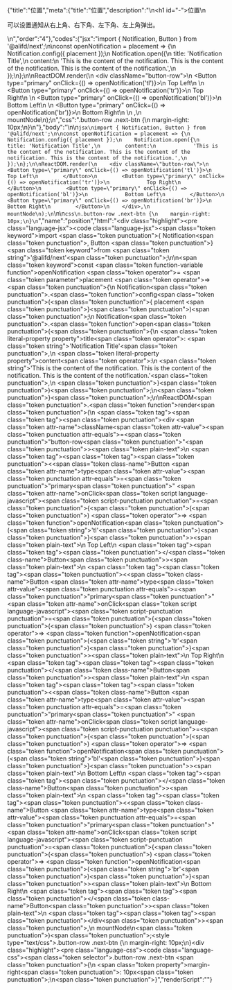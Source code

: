 {"title":"位置","meta":{"title":"位置","description":"\n<h1 id=\"-\">位置</h1>\n<p>可以设置通知从右上角、右下角、左下角、左上角弹出。</p>\n","order":"4"},"codes":{"jsx":"import { Notification, Button } from '@alifd/next';\n\nconst openNotification = placement => {\n    Notification.config({ placement });\n    Notification.open({\n        title: 'Notification Title',\n        content:\n            'This is the content of the notification. This is the content of the notification. This is the content of the notification.',\n    });\n};\n\nReactDOM.render(\n    <div className=\"button-row\">\n        <Button type=\"primary\" onClick={() => openNotification('tl')}>\n            Top Left\n        </Button>\n        <Button type=\"primary\" onClick={() => openNotification('tr')}>\n            Top Right\n        </Button>\n        <Button type=\"primary\" onClick={() => openNotification('bl')}>\n            Bottom Left\n        </Button>\n        <Button type=\"primary\" onClick={() => openNotification('br')}>\n            Bottom Right\n        </Button>\n    </div>,\n    mountNode\n);\n","css":".button-row .next-btn {\n    margin-right: 10px;\n}\n"},"body":"\n\n```jsx\nimport { Notification, Button } from '@alifd/next';\n\nconst openNotification = placement => {\n    Notification.config({ placement });\n    Notification.open({\n        title: 'Notification Title',\n        content:\n            'This is the content of the notification. This is the content of the notification. This is the content of the notification.',\n    });\n};\n\nReactDOM.render(\n    <div className=\"button-row\">\n        <Button type=\"primary\" onClick={() => openNotification('tl')}>\n            Top Left\n        </Button>\n        <Button type=\"primary\" onClick={() => openNotification('tr')}>\n            Top Right\n        </Button>\n        <Button type=\"primary\" onClick={() => openNotification('bl')}>\n            Bottom Left\n        </Button>\n        <Button type=\"primary\" onClick={() => openNotification('br')}>\n            Bottom Right\n        </Button>\n    </div>,\n    mountNode\n);\n```\n\n```css\n.button-row .next-btn {\n    margin-right: 10px;\n}\n```","name":"position","html":"<script>(function(){var import_next = require(\"@alifd/next\");\nconst openNotification = (placement) => {\n  import_next.Notification.config({ placement });\n  import_next.Notification.open({\n    title: \"Notification Title\",\n    content: \"This is the content of the notification. This is the content of the notification. This is the content of the notification.\"\n  });\n};\nReactDOM.render(\n  /* @__PURE__ */ React.createElement(\"div\", { className: \"button-row\" }, /* @__PURE__ */ React.createElement(import_next.Button, { type: \"primary\", onClick: () => openNotification(\"tl\") }, \"Top Left\"), /* @__PURE__ */ React.createElement(import_next.Button, { type: \"primary\", onClick: () => openNotification(\"tr\") }, \"Top Right\"), /* @__PURE__ */ React.createElement(import_next.Button, { type: \"primary\", onClick: () => openNotification(\"bl\") }, \"Bottom Left\"), /* @__PURE__ */ React.createElement(import_next.Button, { type: \"primary\", onClick: () => openNotification(\"br\") }, \"Bottom Right\")),\n  mountNode\n);\n})()</script><div class=\"highlight\"><pre class=\"language-jsx\"><code class=\"language-jsx\"><span class=\"token keyword\">import</span> <span class=\"token punctuation\">{</span> Notification<span class=\"token punctuation\">,</span> Button <span class=\"token punctuation\">}</span> <span class=\"token keyword\">from</span> <span class=\"token string\">'@alifd/next'</span><span class=\"token punctuation\">;</span>\n\n<span class=\"token keyword\">const</span> <span class=\"token function-variable function\">openNotification</span> <span class=\"token operator\">=</span> <span class=\"token parameter\">placement</span> <span class=\"token operator\">=></span> <span class=\"token punctuation\">{</span>\n    Notification<span class=\"token punctuation\">.</span><span class=\"token function\">config</span><span class=\"token punctuation\">(</span><span class=\"token punctuation\">{</span> placement <span class=\"token punctuation\">}</span><span class=\"token punctuation\">)</span><span class=\"token punctuation\">;</span>\n    Notification<span class=\"token punctuation\">.</span><span class=\"token function\">open</span><span class=\"token punctuation\">(</span><span class=\"token punctuation\">{</span>\n        <span class=\"token literal-property property\">title</span><span class=\"token operator\">:</span> <span class=\"token string\">'Notification Title'</span><span class=\"token punctuation\">,</span>\n        <span class=\"token literal-property property\">content</span><span class=\"token operator\">:</span>\n            <span class=\"token string\">'This is the content of the notification. This is the content of the notification. This is the content of the notification.'</span><span class=\"token punctuation\">,</span>\n    <span class=\"token punctuation\">}</span><span class=\"token punctuation\">)</span><span class=\"token punctuation\">;</span>\n<span class=\"token punctuation\">}</span><span class=\"token punctuation\">;</span>\n\nReactDOM<span class=\"token punctuation\">.</span><span class=\"token function\">render</span><span class=\"token punctuation\">(</span>\n    <span class=\"token tag\"><span class=\"token tag\"><span class=\"token punctuation\">&lt;</span>div</span> <span class=\"token attr-name\">className</span><span class=\"token attr-value\"><span class=\"token punctuation attr-equals\">=</span><span class=\"token punctuation\">\"</span>button-row<span class=\"token punctuation\">\"</span></span><span class=\"token punctuation\">></span></span><span class=\"token plain-text\">\n        </span><span class=\"token tag\"><span class=\"token tag\"><span class=\"token punctuation\">&lt;</span><span class=\"token class-name\">Button</span></span> <span class=\"token attr-name\">type</span><span class=\"token attr-value\"><span class=\"token punctuation attr-equals\">=</span><span class=\"token punctuation\">\"</span>primary<span class=\"token punctuation\">\"</span></span> <span class=\"token attr-name\">onClick</span><span class=\"token script language-javascript\"><span class=\"token script-punctuation punctuation\">=</span><span class=\"token punctuation\">{</span><span class=\"token punctuation\">(</span><span class=\"token punctuation\">)</span> <span class=\"token operator\">=></span> <span class=\"token function\">openNotification</span><span class=\"token punctuation\">(</span><span class=\"token string\">'tl'</span><span class=\"token punctuation\">)</span><span class=\"token punctuation\">}</span></span><span class=\"token punctuation\">></span></span><span class=\"token plain-text\">\n            Top Left\n        </span><span class=\"token tag\"><span class=\"token tag\"><span class=\"token punctuation\">&lt;/</span><span class=\"token class-name\">Button</span></span><span class=\"token punctuation\">></span></span><span class=\"token plain-text\">\n        </span><span class=\"token tag\"><span class=\"token tag\"><span class=\"token punctuation\">&lt;</span><span class=\"token class-name\">Button</span></span> <span class=\"token attr-name\">type</span><span class=\"token attr-value\"><span class=\"token punctuation attr-equals\">=</span><span class=\"token punctuation\">\"</span>primary<span class=\"token punctuation\">\"</span></span> <span class=\"token attr-name\">onClick</span><span class=\"token script language-javascript\"><span class=\"token script-punctuation punctuation\">=</span><span class=\"token punctuation\">{</span><span class=\"token punctuation\">(</span><span class=\"token punctuation\">)</span> <span class=\"token operator\">=></span> <span class=\"token function\">openNotification</span><span class=\"token punctuation\">(</span><span class=\"token string\">'tr'</span><span class=\"token punctuation\">)</span><span class=\"token punctuation\">}</span></span><span class=\"token punctuation\">></span></span><span class=\"token plain-text\">\n            Top Right\n        </span><span class=\"token tag\"><span class=\"token tag\"><span class=\"token punctuation\">&lt;/</span><span class=\"token class-name\">Button</span></span><span class=\"token punctuation\">></span></span><span class=\"token plain-text\">\n        </span><span class=\"token tag\"><span class=\"token tag\"><span class=\"token punctuation\">&lt;</span><span class=\"token class-name\">Button</span></span> <span class=\"token attr-name\">type</span><span class=\"token attr-value\"><span class=\"token punctuation attr-equals\">=</span><span class=\"token punctuation\">\"</span>primary<span class=\"token punctuation\">\"</span></span> <span class=\"token attr-name\">onClick</span><span class=\"token script language-javascript\"><span class=\"token script-punctuation punctuation\">=</span><span class=\"token punctuation\">{</span><span class=\"token punctuation\">(</span><span class=\"token punctuation\">)</span> <span class=\"token operator\">=></span> <span class=\"token function\">openNotification</span><span class=\"token punctuation\">(</span><span class=\"token string\">'bl'</span><span class=\"token punctuation\">)</span><span class=\"token punctuation\">}</span></span><span class=\"token punctuation\">></span></span><span class=\"token plain-text\">\n            Bottom Left\n        </span><span class=\"token tag\"><span class=\"token tag\"><span class=\"token punctuation\">&lt;/</span><span class=\"token class-name\">Button</span></span><span class=\"token punctuation\">></span></span><span class=\"token plain-text\">\n        </span><span class=\"token tag\"><span class=\"token tag\"><span class=\"token punctuation\">&lt;</span><span class=\"token class-name\">Button</span></span> <span class=\"token attr-name\">type</span><span class=\"token attr-value\"><span class=\"token punctuation attr-equals\">=</span><span class=\"token punctuation\">\"</span>primary<span class=\"token punctuation\">\"</span></span> <span class=\"token attr-name\">onClick</span><span class=\"token script language-javascript\"><span class=\"token script-punctuation punctuation\">=</span><span class=\"token punctuation\">{</span><span class=\"token punctuation\">(</span><span class=\"token punctuation\">)</span> <span class=\"token operator\">=></span> <span class=\"token function\">openNotification</span><span class=\"token punctuation\">(</span><span class=\"token string\">'br'</span><span class=\"token punctuation\">)</span><span class=\"token punctuation\">}</span></span><span class=\"token punctuation\">></span></span><span class=\"token plain-text\">\n            Bottom Right\n        </span><span class=\"token tag\"><span class=\"token tag\"><span class=\"token punctuation\">&lt;/</span><span class=\"token class-name\">Button</span></span><span class=\"token punctuation\">></span></span><span class=\"token plain-text\">\n    </span><span class=\"token tag\"><span class=\"token tag\"><span class=\"token punctuation\">&lt;/</span>div</span><span class=\"token punctuation\">></span></span><span class=\"token punctuation\">,</span>\n    mountNode\n<span class=\"token punctuation\">)</span><span class=\"token punctuation\">;</span></code></pre></div><style type=\"text/css\">.button-row .next-btn {\n    margin-right: 10px;\n}</style><div class=\"highlight\"><pre class=\"language-css\"><code class=\"language-css\"><span class=\"token selector\">.button-row .next-btn</span> <span class=\"token punctuation\">{</span>\n    <span class=\"token property\">margin-right</span><span class=\"token punctuation\">:</span> 10px<span class=\"token punctuation\">;</span>\n<span class=\"token punctuation\">}</span></code></pre></div>","renderScript":"<script>(function(){})()</script>"}